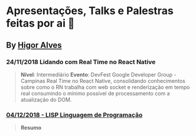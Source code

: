 # Apresentações, Talks e Palestras feitas por ai :metal:
## By [Higor Alves](https://github.com/HigorAlves)

### 24/11/2018 Lidando com Real Time no React Native
> **Nível**: Intermediário
> **Evento**: DevFest Google Developer Group - Campinas 
> Real Time no React Native, consolidando conhecimentos sobre como o RN trabalha com web socket e renderização em tempo real consumindo o mínimo possível de processamento com a atualização do DOM.

### [04/12/2018 - LISP Linguagem de Programação](https://github.com/HigorAlves/-presentations/blob/master/LISP%20Linguagem%20de%20Programac%CC%A7a%CC%83o.pdf)
> **Resumo**
